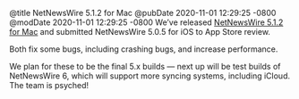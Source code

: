 @title NetNewsWire 5.1.2 for Mac
@pubDate 2020-11-01 12:29:25 -0800
@modDate 2020-11-01 12:29:25 -0800
We’ve released [NetNewsWire 5.1.2 for Mac](https://nnw.ranchero.com/2020/11/01/netnewswire-for-mac.html) and submitted NetNewsWire 5.0.5 for iOS to App Store review.

Both fix some bugs, including crashing bugs, and increase performance.

We plan for these to be the final 5.x builds — next up will be test builds of NetNewsWire 6, which will support more syncing systems, including iCloud. The team is psyched!
